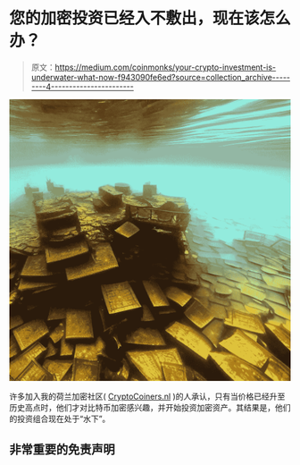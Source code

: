 # 您的加密投资已经入不敷出，现在该怎么办？

> 原文：<https://medium.com/coinmonks/your-crypto-investment-is-underwater-what-now-f943090fe6ed?source=collection_archive---------4----------------------->

![](img/f1e6218cc01b6213603d9b32a4c2450d.png)

许多加入我的荷兰加密社区( [CryptoCoiners.nl](https://www.cryptocoiners.nl/) )的人承认，只有当价格已经升至历史高点时，他们才对比特币加密感兴趣，并开始投资加密资产。其结果是，他们的投资组合现在处于“水下”。

## 非常重要的免责声明